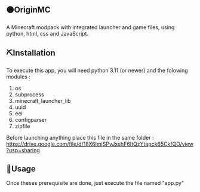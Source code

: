 ## 🟠OriginMC
A Minecraft modpack with integrated launcher and game files, using python, html, css and JavaScript.

## ⛏️Installation

To execute this app, you will need python 3.11 (or newer) and the folowing modules :
1) os
2) subprocess
3) minecraft_launcher_lib
4) uuid
5) eel
6) configparser
7) zipfile

Before launching anything place this file in the same folder : https://drive.google.com/file/d/18X6ImjSPyJxehF6ItQzYtapck65CkfQO/view?usp=sharing

## 🚀Usage
Once theses prerequisite are done, just execute the file named "app.py"
